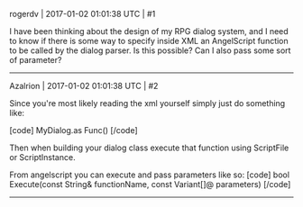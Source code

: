 rogerdv | 2017-01-02 01:01:38 UTC | #1

I have been thinking about the design of my RPG dialog system, and I need to know if there is some way to specify inside XML an AngelScript function to be called by the dialog parser. Is this possible? Can I also pass some sort of parameter?

-------------------------

Azalrion | 2017-01-02 01:01:38 UTC | #2

Since you're most likely reading the xml yourself simply just do something like:

[code]
<dialogEntry>
    <file>MyDialog.as</file> <!-- Might not need this if you plan to execute via script instance -->
    <function>Func()</function>
</dialogEntry>
[/code]

Then when building your dialog class execute that function using ScriptFile or ScriptInstance.

From angelscript you can execute and pass parameters like so:
[code]
bool Execute(const String& functionName, const Variant[]@ parameters)
[/code]

-------------------------

